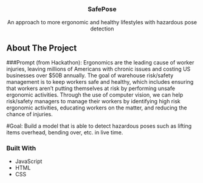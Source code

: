 <p align="center">
  <h3 align="center">SafePose</h3>

  <p align="center">
    An approach to more ergonomic and healthy lifestyles with hazardous pose detection
  </p>
</p>

<!-- ABOUT THE PROJECT -->
## About The Project

###Prompt (from Hackathon):
Ergonomics are the leading cause of worker injuries, leaving millions of Americans with chronic issues and costing US businesses over $50B annually. The goal of warehouse risk/safety management is to keep workers safe and healthy, which includes ensuring that workers aren’t putting themselves at risk by performing unsafe ergonomic activities.
Through the use of computer vision, we can help risk/safety managers to manage their workers by identifying high risk ergonomic activities, educating workers on the matter, and reducing the chance of injuries.

#Goal:
Build a model that is able to detect hazardous poses such as lifting items overhead, bending over, etc. in live time.

### Built With
* JavaScript
* HTML
* CSS
